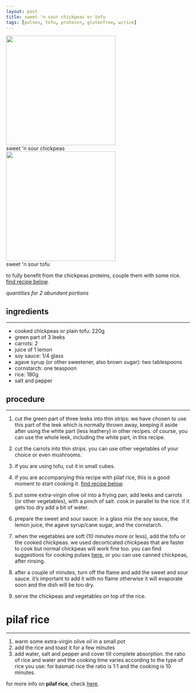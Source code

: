 ```yaml
---
layout: post
title: sweet 'n sour chickpeas or tofu
tags: [pulses, tofu, protein+, glutenfree, w/rice]
---
```


 <img src="../../../images/sweet-sour-chickpeas-square.jpeg" width="300">
 <figcaption>sweet 'n sour chickpeas</figcaption>
</figure>
 <img src="../../../images/sweet-sour-tofu.jpeg" width="300">
 <figcaption>sweet 'n sour tofu</figcaption>
</figure>

to fully benefit from the chickpeas proteins, couple them with some rice. [find recipe below](#pilaf-rice).

*quantities for 2 abundant portions*

## ingredients
---

- cooked chickpeas or plain tofu: 220g 
- green part of 3 leeks
- carrots: 2
- juice of 1 lemon
- soy sauce: 1/4 glass
- agave syrup (or other sweetener, also brown sugar): two tablespoons
- cornstarch: one teaspoon
- rice: 180g
- salt and pepper

## procedure
---

1. cut the green part of three leeks into thin strips: we have chosen to use this part of the leek which is normally thrown away, keeping it aside after using the white part (less leathery) in other recipes. of course, you can use the whole leek, including the white part, in this recipe.

2. cut the carrots into thin strips. you can use other vegetables of your choice or even mushrooms.
   
3. if you are using tofu, cut it in small cubes.

4. if you are accompanying this recipe with pilaf rice, this is a good moment to start cooking it. [find recipe below](#pilaf-rice).

5. put some extra-virgin olive oil into a frying pan, add leeks and carrots (or other vegetables), with a pinch of salt. cook in parallel to the rice. if it gets too dry add a bit of water.

6. prepare the sweet and sour sauce: in a glass mix the soy sauce, the lemon juice, the agave syrup/cane sugar, and the cornstarch. 

7. when the vegetables are soft (10 minutes more or less), add the tofu or the cooked chickpeas. we used decorticated chickpeas that are faster to cook but normal chickpeas will work fine too. you can find suggestions for cooking pulses [here](https://fagiolini.github.io/pulses-guide/), or you can use canned chickpeas, after rinsing.

8. after a couple of minutes, turn off the flame and add the sweet and sour sauce. it’s important to add it with no flame otherwise it will evaporate soon and the dish will be too dry.

9.  serve the chickpeas and vegetables on top of the rice.


# pilaf rice
---

1. warm some extra-virgin olive oil in a small pot 
2. add the rice and toast it for a few minutes
3. add water, salt and pepper and cover till complete absorption. the ratio of rice and water and the cooking time varies according to the type of rice you use: for basmati rice the ratio is 1:1 and the cooking is 10 minutes.

for more info on **pilaf rice**, check [here](https://fagiolini.github.io/pilaf-rice/).
